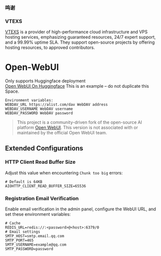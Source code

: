 ###  鸣谢
### VTEXS

[VTEXS](https://vtexs.com/) is a provider of high-performance cloud infrastructure and VPS hosting services, emphasizing guaranteed resources, 24/7 expert support, and a 99.99% uptime SLA. They support open-source projects by offering hosting resources,  to approved contributors.

# Open-WebUI
Only supports Huggingface deployment  
[Open WebUI On Huggingface](https://huggingface.co/spaces/xzygreen1/fkhdgduthserykgysssbhjvxg) This is an example – do not duplicate this Space.  

```
Environment variables:
WEBDAV_URL https://alist.com/dav WebDAV address
WEBDAV_USERNAME WebDAV username
WEBDAV_PASSWORD WebDAV password
```

> This project is a community-driven fork of the open-source AI platform [Open WebUI](https://github.com/open-webui/open-webui). This version is not associated with or maintained by the official Open WebUI team.  

## Extended Configurations  
### HTTP Client Read Buffer Size  
Adjust this value when encountering `Chunk too big` errors:  
```
# Default is 64KB
AIOHTTP_CLIENT_READ_BUFFER_SIZE=65536
```

### Registration Email Verification  
Enable email verification in the admin panel, configure the WebUI URL, and set these environment variables:  
```
# Cache
REDIS_URL=redis://:<password>@<host>:6379/0
# Email settings
SMTP_HOST=smtp.email.qq.com
SMTP_PORT=465
SMTP_USERNAME=example@qq.com
SMTP_PASSWORD=password
```
